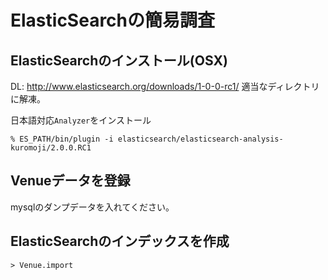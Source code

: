 # ElasticSearchの簡易調査

## ElasticSearchのインストール(OSX)

DL: http://www.elasticsearch.org/downloads/1-0-0-rc1/
適当なディレクトリに解凍。

日本語対応`Analyzer`をインストール

```
% ES_PATH/bin/plugin -i elasticsearch/elasticsearch-analysis-kuromoji/2.0.0.RC1
```


## Venueデータを登録

mysqlのダンプデータを入れてください。


## ElasticSearchのインデックスを作成

```
> Venue.import
```
